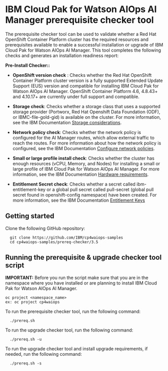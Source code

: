 <!-- # © Copyright IBM Corp. 2020, 2023 -->

# IBM Cloud Pak for Watson AIOps AI Manager prerequisite checker tool

The prerequisite checker tool can be used to validate whether a Red Hat OpenShift Container Platform cluster has the required resources and prerequisites available to enable a successful installation or upgrade of IBM Cloud Pak for Watson AIOps AI Manager. This tool completes the following checks and generates an installation readiness report:

**Pre-Install Checker::**

- **OpenShift version check** : Checks whether the Red Hat OpenShift Container Platform cluster version is a fully supported Extended Update Support (EUS) version and compatible for installing IBM Cloud Pak for Watson AIOps AI Manager. OpenShift Container Platform 4.6, 4.8.43+ and 4.10.17+ are currently under full support and compatible.

- **Storage check**: Checks whether a storage class that uses a supported storage provider (Portworx, Red Hat Openshift Data Foundation (ODF), or IBMC-file-gold-gid) is available on the cluster. For more information, see the IBM Documentation [Storage considerations](https://ibm.biz/storage_consideration_350).

- **Network policy check**: Checks whether the network policy is configured for the AI Manager routes, which allow external traffic to reach the routes. For more information about how the network policy is configured, see the IBM Documentation [Configure network policies](https://ibm.biz/aiops_netpolicy_350).

- **Small or large profile install check**: Checks whether the cluster has enough resources (vCPU, Memory, and Nodes) for installing a small or large profile of IBM Cloud Pak for Watson AIOps AI Manager. For more information, see the IBM Documentation [Hardware requirements](https://ibm.biz/aiops_hardware_350).

- **Entitlement Secret check**: Checks whether a secret called ibm-entitlement-key or a global pull secret called pull-secret (global pull secret found in openshift-config namespace) have been created. For more information, see the IBM Documentation [Entitlement Keys](https://ibm.biz/entitlement_keys_350)

## Getting started

Clone the following GitHub repository:

```
  git clone https://github.com/IBM/cp4waiops-samples
  cd cp4waiops-samples/prereq-checker/3.5
```

## Running the prerequisite & upgrade checker tool script

**IMPORTANT:** Before you run the script make sure that you are in the namespace where you have installed or are planning to install IBM Cloud Pak for Watson AIOps AI Manager.
```
oc project <namespace_name>
ex: oc project cp4waiops
```

To run the prerequisite checker tool, run the following command:
```
  ./prereq.sh
```

To run the upgrade checker tool, run the following command:
```
  ./prereq.sh -u
```

To run the upgrade checker tool and install upgrade requirements, if needed, run the following command:
```
  ./prereq.sh -s
```